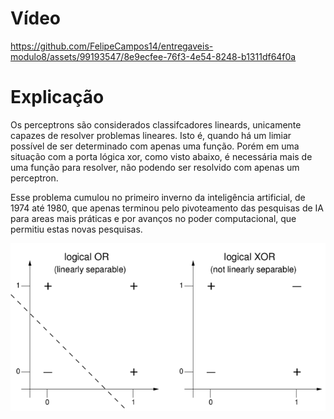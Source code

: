 # Vídeo

https://github.com/FelipeCampos14/entregaveis-modulo8/assets/99193547/8e9ecfee-76f3-4e54-8248-b1311df64f0a

# Explicação

Os perceptrons são considerados classifcadores lineards, unicamente capazes de resolver problemas lineares. Isto é, quando há um limiar possível de ser determinado com apenas uma função. Porém em uma situação com a porta lógica xor, como visto abaixo, é necessária mais de uma função para resolver, não podendo ser resolvido com apenas um perceptron.

Esse problema cumulou no primeiro inverno da inteligência artificial, de 1974 até 1980, que apenas terminou pelo pivoteamento das pesquisas de IA para areas mais práticas e por avanços no poder computacional, que permitiu estas novas pesquisas.

![image](./image/or_xor.png)
